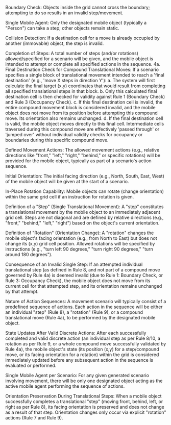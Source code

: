 Boundary Check: Objects inside the grid cannot cross the boundary; attempting to do so results in an invalid step/movement.

Single Mobile Agent: Only the designated mobile object (typically a "Person") can take a step; other objects remain static.

Collision Detection: If a destination cell for a move is already occupied by another (immovable) object, the step is invalid.

Completion of Steps: A total number of steps (and/or rotations) allowed/specified for a scenario will be given, and the mobile object is intended to attempt or complete all specified actions in the sequence. 4a. Final Destination Check for Compound Translational Moves: If a scenario specifies a single block of translational movement intended to reach a 'final destination' (e.g., 'move X steps in direction Y'): a. The system will first calculate the final target (x,y) coordinates that would result from completing all specified translational steps in that block. b. Only this calculated final destination cell is then checked for validity against Rule 1 (Boundary Check) and Rule 3 (Occupancy Check). c. If this final destination cell is invalid, the entire compound movement block is considered invalid, and the mobile object does not move from its position before attempting this compound move. Its orientation also remains unchanged. d. If the final destination cell is valid, the mobile object moves directly to this final cell. Intermediate cells traversed during this compound move are effectively 'passed through' or 'jumped over' without individual validity checks for occupancy or boundaries during this specific compound move.

Defined Movement Actions: The allowed movement actions (e.g., relative directions like "front," "left," "right," "behind," or specific rotations) will be provided for the mobile object, typically as part of a scenario's action sequence.

Initial Orientation: The initial facing direction (e.g., North, South, East, West) of the mobile object will be given at the start of a scenario.

In-Place Rotation Capability: Mobile objects can rotate (change orientation) within the same grid cell if an instruction for rotation is given.

Definition of a "Step" (Single Translational Movement): A "step" constitutes a translational movement by the mobile object to an immediately adjacent grid cell. Steps are not diagonal and are defined by relative directions (e.g., "front," "behind," "left," "right") based on the object's current orientation.

Definition of "Rotation" (Orientation Change): A "rotation" changes the mobile object's facing orientation (e.g., from North to East) but does not change its (x,y) grid cell position. Allowed rotations will be specified by instructions (e.g., "turn left 90 degrees," "turn right 90 degrees," "turn around 180 degrees").

Consequence of an Invalid Single Step: If an attempted individual translational step (as defined in Rule 8, and not part of a compound move governed by Rule 4a) is deemed invalid (due to Rule 1: Boundary Check, or Rule 3: Occupancy Check), the mobile object does not move from its current cell for that attempted step, and its orientation remains unchanged by that attempt.

Nature of Action Sequences: A movement scenario will typically consist of a predefined sequence of actions. Each action in the sequence will be either an individual "step" (Rule 8), a "rotation" (Rule 9), or a compound translational move (Rule 4a), to be performed by the designated mobile object.

State Updates After Valid Discrete Actions: After each successfully completed and valid discrete action (an individual step as per Rule 8/10, a rotation as per Rule 9, or a whole compound move successfully validated by Rule 4a), the mobile object's state (its position (x,y) for a step/compound move, or its facing orientation for a rotation) within the grid is considered immediately updated before any subsequent action in the sequence is evaluated or performed.

Single Mobile Agent per Scenario: For any given generated scenario involving movement, there will be only one designated object acting as the active mobile agent performing the sequence of actions.

Orientation Preservation During Translational Steps: When a mobile object successfully completes a translational "step" (moving front, behind, left, or right as per Rule 8), its facing orientation is preserved and does not change as a result of that step. Orientation changes only occur via explicit "rotation" actions (Rule 7 and Rule 9).

